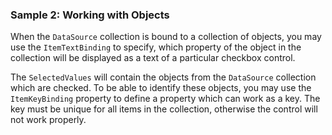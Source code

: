 ### Sample 2: Working with Objects

When the `DataSource` collection is bound to a collection of objects, you may use the `ItemTextBinding` to specify, which property of the object in the collection will be displayed as a text of a particular checkbox control.

The `SelectedValues` will contain the objects from the `DataSource` collection which are checked. To be able to identify these objects, you may use the `ItemKeyBinding` property to define a property which can work as a key. The key must be unique for all items in the collection, otherwise the control will not work properly.
